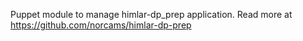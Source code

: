 Puppet module to manage himlar-dp_prep application.
Read more at https://github.com/norcams/himlar-dp-prep

